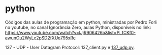 # python
Códigos das aulas de programação em python, ministradas por Pedro Forli no youtube, no canal Ignorância Zero, aulas Python, disponíveis no link: https://www.youtube.com/watch?v=lJjR906426o&list=PLfCKf0-awunOu2WyLe2pSD2fXUo795xRe 

137 - UDP - User Datagram Protocol: 
137_client.py e 
[137_udp.py](https://github.com/geosidnei/python/blob/main/137_udp.py).
